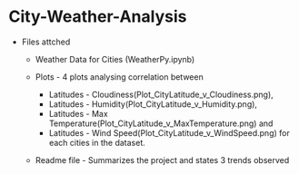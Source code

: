 # City-Weather-Analysis

* Files attched 
   * Weather Data for Cities (WeatherPy.ipynb)
   * Plots - 4 plots analysing correlation between
   
        * Latitudes - Cloudiness(Plot_CityLatitude_v_Cloudiness.png), 
        * Latitudes - Humidity(Plot_CityLatitude_v_Humidity.png), 
        * Latitudes - Max Temperature(Plot_CityLatitude_v_MaxTemperature.png) and 
        * Latitudes - Wind Speed(Plot_CityLatitude_v_WindSpeed.png) for each cities in the dataset. 
        
   * Readme file - Summarizes the project and states 3 trends observed
